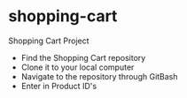 # shopping-cart
Shopping Cart Project

+ Find the Shopping Cart repository
+ Clone it to your local computer
+ Navigate to the repository through GitBash
+ Enter in Product ID's 

